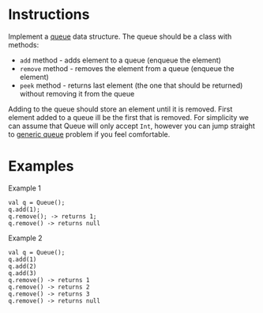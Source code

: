 # Instructions
Implement a [queue](https://en.wikipedia.org/wiki/Queue_(abstract_data_type)) data structure. The queue should be a class with methods:
* `add` method - adds element to a queue (enqueue the element)
* `remove` method - removes the element from a queue (enqueue the element)
* `peek` method - returns last element (the one that should be returned) without removing it from the queue

Adding to the queue should store an element until it is removed. First element added to a queue ill be the first that is removed. For
simplicity we can assume that Queue will only accept `Int`, however you can jump straight to [generic queue](../genericqueue/GenericQueue.md)
problem if you feel comfortable.


# Examples
Example 1
```
val q = Queue();
q.add(1);
q.remove(); -> returns 1;
q.remove() -> returns null
```

Example 2
```
val q = Queue();
q.add(1)
q.add(2)
q.add(3)
q.remove() -> returns 1
q.remove() -> returns 2
q.remove() -> returns 3
q.remove() -> returns null
```
